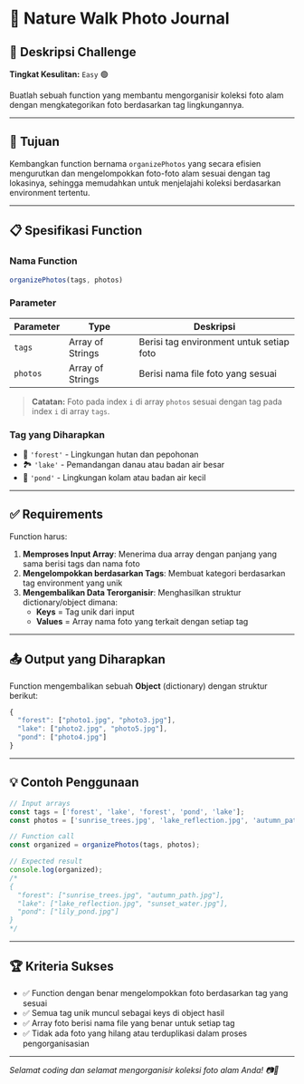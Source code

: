 # 🌲 Nature Walk Photo Journal

## 📸 Deskripsi Challenge

**Tingkat Kesulitan:** `Easy` 🟢

Buatlah sebuah function yang membantu mengorganisir koleksi foto alam dengan mengkategorikan foto berdasarkan tag lingkungannya.

---

## 🎯 Tujuan

Kembangkan function bernama `organizePhotos` yang secara efisien mengurutkan dan mengelompokkan foto-foto alam sesuai dengan tag lokasinya, sehingga memudahkan untuk menjelajahi koleksi berdasarkan environment tertentu.

---

## 📋 Spesifikasi Function

### Nama Function
```javascript
organizePhotos(tags, photos)
```

### Parameter

| Parameter | Type | Deskripsi |
|-----------|------|-----------|
| `tags` | Array of Strings | Berisi tag environment untuk setiap foto |
| `photos` | Array of Strings | Berisi nama file foto yang sesuai |

> **Catatan:** Foto pada index `i` di array `photos` sesuai dengan tag pada index `i` di array `tags`.

### Tag yang Diharapkan
- 🌲 `'forest'` - Lingkungan hutan dan pepohonan
- 🏞️ `'lake'` - Pemandangan danau atau badan air besar
- 🪷 `'pond'` - Lingkungan kolam atau badan air kecil

---

## ✅ Requirements

Function harus:

1. **Memproses Input Array**: Menerima dua array dengan panjang yang sama berisi tags dan nama foto
2. **Mengelompokkan berdasarkan Tags**: Membuat kategori berdasarkan tag environment yang unik
3. **Mengembalikan Data Terorganisir**: Menghasilkan struktur dictionary/object dimana:
   - **Keys** = Tag unik dari input
   - **Values** = Array nama foto yang terkait dengan setiap tag

---

## 📤 Output yang Diharapkan

Function mengembalikan sebuah **Object** (dictionary) dengan struktur berikut:

```javascript
{
  "forest": ["photo1.jpg", "photo3.jpg"],
  "lake": ["photo2.jpg", "photo5.jpg"],
  "pond": ["photo4.jpg"]
}
```

---

## 💡 Contoh Penggunaan

```javascript
// Input arrays
const tags = ['forest', 'lake', 'forest', 'pond', 'lake'];
const photos = ['sunrise_trees.jpg', 'lake_reflection.jpg', 'autumn_path.jpg', 'lily_pond.jpg', 'sunset_water.jpg'];

// Function call
const organized = organizePhotos(tags, photos);

// Expected result
console.log(organized);
/*
{
  "forest": ["sunrise_trees.jpg", "autumn_path.jpg"],
  "lake": ["lake_reflection.jpg", "sunset_water.jpg"], 
  "pond": ["lily_pond.jpg"]
}
*/
```

---

## 🏆 Kriteria Sukses

- ✅ Function dengan benar mengelompokkan foto berdasarkan tag yang sesuai
- ✅ Semua tag unik muncul sebagai keys di object hasil
- ✅ Array foto berisi nama file yang benar untuk setiap tag
- ✅ Tidak ada foto yang hilang atau terduplikasi dalam proses pengorganisasian

---

*Selamat coding dan selamat mengorganisir koleksi foto alam Anda! 📷🌿*
